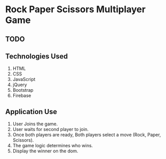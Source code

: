 # Rock Paper Scissors Multiplayer Game

## TODO



## Technologies Used

1. HTML
2. CSS
3. JavaScript
4. jQuery
5. Bootstrap
6. Firebase


## Application Use

1. User Joins the game.
2. User waits for second player to join.
3. Once both players are ready, Both players select a move (Rock, Paper, Scissors).
4. The game logic determines who wins.
5. Display the winner on the dom.
